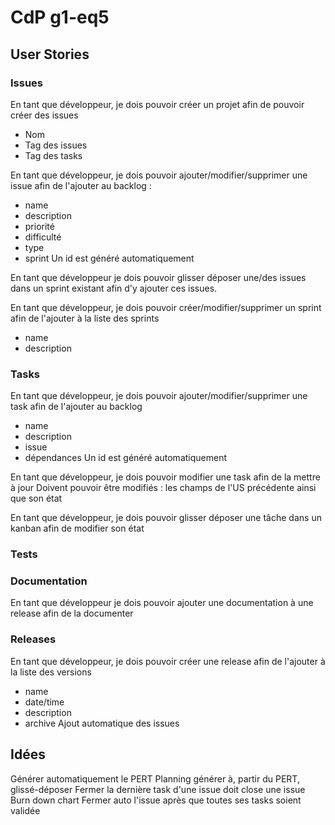 # CdP g1-eq5

## User Stories

### Issues

En tant que développeur, je dois pouvoir créer un projet afin de pouvoir créer des issues
- Nom
- Tag des issues
- Tag des tasks

En tant que développeur, je dois pouvoir ajouter/modifier/supprimer une issue afin de l'ajouter au backlog :
- name
- description
- priorité
- difficulté
- type
- sprint
Un id est généré automatiquement

En tant que développeur je dois pouvoir glisser déposer une/des issues dans un sprint existant afin d'y ajouter ces issues.

En tant que développeur, je dois pouvoir créer/modifier/supprimer un sprint afin de l'ajouter à la liste des sprints
- name
- description

### Tasks
En tant que développeur, je dois pouvoir ajouter/modifier/supprimer une task afin de l'ajouter au backlog
- name
- description
- issue
- dépendances
Un id est généré automatiquement

En tant que développeur, je dois pouvoir modifier une task afin de la mettre à jour
Doivent pouvoir être modifiés : les champs de l'US précédente ainsi que son état


En tant que développeur, je dois pouvoir glisser déposer une tâche dans un kanban afin de modifier son état

### Tests

### Documentation
En tant que développeur je dois pouvoir ajouter une documentation à une release afin de la documenter

### Releases
En tant que développeur, je dois pouvoir créer une release afin de l'ajouter à la liste des versions
- name
- date/time
- description
- archive
Ajout automatique des issues

## Idées
Générer automatiquement le PERT
Planning générer à, partir du PERT, glissé-déposer
Fermer la dernière task d'une issue doit close une issue
Burn down chart
Fermer auto l'issue après que toutes ses tasks soient validée
